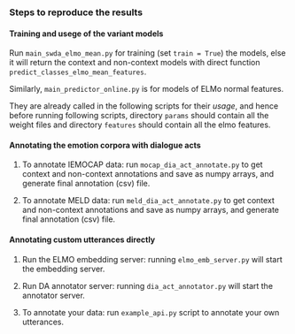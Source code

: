 
### Steps to reproduce the results

#### Training and usege of the variant models 
Run ```main_swda_elmo_mean.py``` for training (set ```train = True```)
 the models, else it will return the context and non-context models 
 with direct function ```predict_classes_elmo_mean_features```.
 
 Similarly, ```main_predictor_online.py``` is for models of 
 ELMo normal features.

They are already called in the following scripts for their _usage_, 
and hence before running following scripts, 
directory ```params``` should contain all the weight files and 
directory ```features``` should contain all the elmo features.

#### Annotating the emotion corpora with dialogue acts
1. To annotate IEMOCAP data:
run ```mocap_dia_act_annotate.py``` to get context and non-context 
annotations and save as numpy arrays, 
and generate final annotation (csv) file.

2. To annotate MELD data:
run ```meld_dia_act_annotate.py``` to get context and non-context
annotations and save as numpy arrays,
and generate final annotation (csv) file.


#### Annotating custom utterances directly
1. Run the ELMO embedding server:
running ```elmo_emb_server.py``` will start the embedding server.

2. Run DA annotator server:
running ```dia_act_annotator.py``` will start the annotator server.

3. To annotate your data:
run ```example_api.py``` script to annotate your own utterances.
